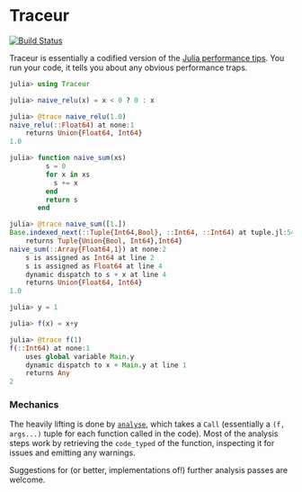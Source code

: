 # Traceur

[![Build Status](https://travis-ci.org/MikeInnes/Traceur.jl.svg?branch=master)](https://travis-ci.org/MikeInnes/Traceur.jl)

Traceur is essentially a codified version of the [Julia performance tips](https://docs.julialang.org/en/v1/manual/performance-tips/). You run your code, it tells you about any obvious performance traps.

```julia
julia> using Traceur

julia> naive_relu(x) = x < 0 ? 0 : x

julia> @trace naive_relu(1.0)
naive_relu(::Float64) at none:1
    returns Union{Float64, Int64}
1.0

julia> function naive_sum(xs)
         s = 0
         for x in xs
           s += x
         end
         return s
       end

julia> @trace naive_sum([1.])
Base.indexed_next(::Tuple{Int64,Bool}, ::Int64, ::Int64) at tuple.jl:54
    returns Tuple{Union{Bool, Int64},Int64}
naive_sum(::Array{Float64,1}) at none:2
    s is assigned as Int64 at line 2
    s is assigned as Float64 at line 4
    dynamic dispatch to s + x at line 4
    returns Union{Float64, Int64}
1.0

julia> y = 1

julia> f(x) = x+y

julia> @trace f(1)
f(::Int64) at none:1
    uses global variable Main.y
    dynamic dispatch to x + Main.y at line 1
    returns Any
2
```

### Mechanics

The heavily lifting is done by [`analyse`](https://github.com/MikeInnes/Traceur.jl/blob/a107a2d9646675441e4e7c8d5f3be14d8bae86ad/src/analysis.jl#L127), which takes a `Call` (essentially a `(f, args...)` tuple for each function called in the code). Most of the analysis steps work by retrieving the `code_typed` of the function, inspecting it for issues and emitting any warnings.

Suggestions for (or better, implementations of!) further analysis passes are welcome.
